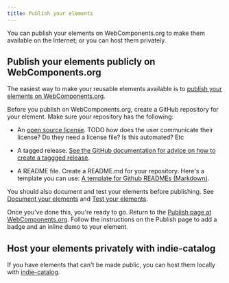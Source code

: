 ```yaml
---
title: Publish your elements
---
```


<!-- toc -->

You can publish your elements on WebComponents.org to make them available on the Internet; or you can host them privately.

## Publish your elements publicly on WebComponents.org

The easiest way to make your reusable elements available is to [publish your elements on WebComponents.org](https://www.webcomponents.org/publish).

Before you publish on WebComponents.org, create a GitHub repository for your element. Make sure your repository has the following:

* An [open source license](https://opensource.org/licenses/alphabetical). TODO how does the user communicate their license? Do they need a license file? Is this automated? Etc

* A tagged release. [See the GitHub documentation for advice on how to create a taggged release](https://help.github.com/articles/creating-releases/).

* A README file. Create a README.md for your repository. Here's a template you can use: [A template for Github READMEs (Markdown)](https://gist.github.com/zenorocha/4526327).

You should also document and test your elements before publishing. See [Document your elements](documentation) and [Test your elements](tests).

Once you've done this, you're ready to go. Return to the [Publish page at WebComponents.org](https://www.webcomponents.org/publish). Follow the instructions on the Publish page to add a badge and an inline demo to your element. 

## Host your elements privately with indie-catalog

If you have elements that can't be made public, you can host them locally with [indie-catalog](https://github.com/PolymerLabs/indie-catalog).





